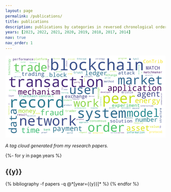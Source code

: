 ```yaml
---
layout: page
permalink: /publications/
title: publications
description: publications by categories in reversed chronological order.
years: [2023, 2022, 2021, 2020, 2019, 2018, 2017, 2014]
nav: true
nav_order: 1
---
```


![A cloud tag with my research topics](/assets/img/publications.png)

_A tag cloud generated from my research papers._

<div class="publications">

{%- for y in page.years %}
  <h2 class="year">{{y}}</h2>
  {% bibliography -f papers -q @*[year={{y}}]* %}
{% endfor %}

</div>
